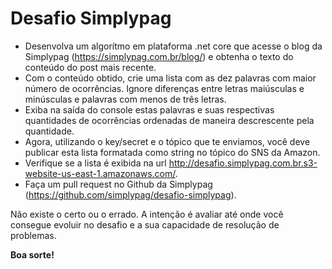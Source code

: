 # Desafio Simplypag

- Desenvolva um algorítmo em plataforma .net core que acesse o blog da Simplypag (https://simplypag.com.br/blog/) e obtenha o texto do conteúdo do post mais recente.
- Com o conteúdo obtido, crie uma lista com as dez palavras com maior número de ocorrências. Ignore diferenças entre letras maiúsculas e minúsculas e palavras com menos de três letras.
- Exiba na saída do console estas palavras e suas respectivas quantidades de ocorrências ordenadas de maneira descrescente pela quantidade.
- Agora, utilizando o key/secret e o tópico que te enviamos, você deve publicar esta lista formatada como string no tópico do SNS da Amazon.
- Verifique se a lista é exibida na url http://desafio.simplypag.com.br.s3-website-us-east-1.amazonaws.com/.
- Faça um pull request no Github da Simplypag (https://github.com/simplypag/desafio-simplypag).

Não existe o certo ou o errado. A intenção é avaliar até onde você consegue evoluir no desafio e a sua capacidade de resolução de problemas.

__Boa sorte!__
